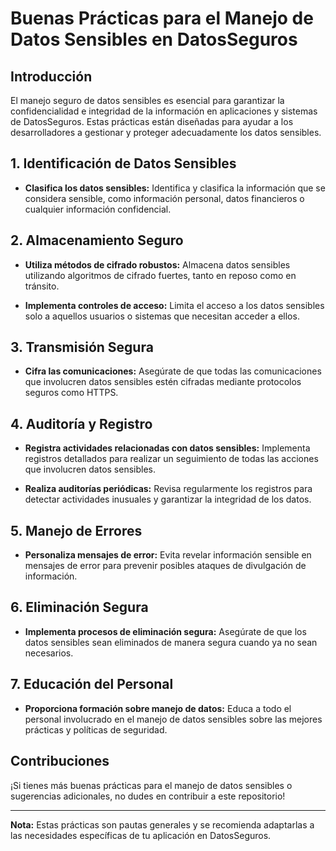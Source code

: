# Buenas Prácticas para el Manejo de Datos Sensibles en DatosSeguros

## Introducción

El manejo seguro de datos sensibles es esencial para garantizar la confidencialidad e integridad de la información en aplicaciones y sistemas de DatosSeguros. Estas prácticas están diseñadas para ayudar a los desarrolladores a gestionar y proteger adecuadamente los datos sensibles.

## 1. Identificación de Datos Sensibles

- **Clasifica los datos sensibles:** Identifica y clasifica la información que se considera sensible, como información personal, datos financieros o cualquier información confidencial.

## 2. Almacenamiento Seguro

- **Utiliza métodos de cifrado robustos:** Almacena datos sensibles utilizando algoritmos de cifrado fuertes, tanto en reposo como en tránsito.

- **Implementa controles de acceso:** Limita el acceso a los datos sensibles solo a aquellos usuarios o sistemas que necesitan acceder a ellos.

## 3. Transmisión Segura

- **Cifra las comunicaciones:** Asegúrate de que todas las comunicaciones que involucren datos sensibles estén cifradas mediante protocolos seguros como HTTPS.

## 4. Auditoría y Registro

- **Registra actividades relacionadas con datos sensibles:** Implementa registros detallados para realizar un seguimiento de todas las acciones que involucren datos sensibles.

- **Realiza auditorías periódicas:** Revisa regularmente los registros para detectar actividades inusuales y garantizar la integridad de los datos.

## 5. Manejo de Errores

- **Personaliza mensajes de error:** Evita revelar información sensible en mensajes de error para prevenir posibles ataques de divulgación de información.

## 6. Eliminación Segura

- **Implementa procesos de eliminación segura:** Asegúrate de que los datos sensibles sean eliminados de manera segura cuando ya no sean necesarios.

## 7. Educación del Personal

- **Proporciona formación sobre manejo de datos:** Educa a todo el personal involucrado en el manejo de datos sensibles sobre las mejores prácticas y políticas de seguridad.

## Contribuciones

¡Si tienes más buenas prácticas para el manejo de datos sensibles o sugerencias adicionales, no dudes en contribuir a este repositorio!

---

**Nota:** Estas prácticas son pautas generales y se recomienda adaptarlas a las necesidades específicas de tu aplicación en DatosSeguros.

